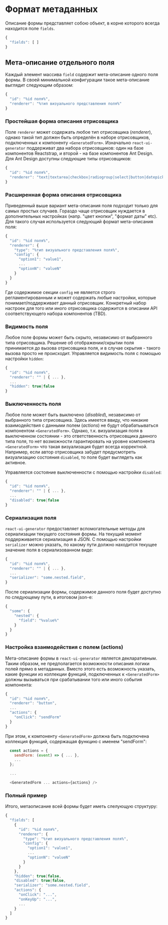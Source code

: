 # Формат метаданных

Описание формы представляет собою объект, в корне которого всегда находится поле `fields`. 

```js
{
  "fields": [ ]
}
```

## Мета-описание отдельного поля

Каждый элемент массива `field` содержит мета-описание одного поля формы. В своей минимальной конфигурации такое мета-описание выглядит следующим образом:

```js
{
  "id": "%id поля%",
  "renderer": "%тип визуального представления поля%"
}
```

### Простейшая форма описания отрисовщика

Поле `renderer` может содержать любое тип отрисовщика (*renderer*), однако такой тип должен быть определён в наборе отрисовщиков, подключенных к компоненту `<GeneratedForm>`. Изначально `react-ui-generator` поддерживат два набора отрисовщиков: один на базе компонентов Reactstrap, и второй - на базе компонентов Ant Design. Для Ant Design доступны следующие типы отрисовщиков:

```js
{
  "id": "%id поля%",
  "renderer": "text|textarea|checkbox|radiogroup|select|button|datepicker|upload"
}
```

### Расширенная форма описания отрисовщика

Приведенный выше вариант мета-описания поля подходит только для самых простых случаев. Гораздо чаще отрисовщик нуждается в дополнительных настройках (напр. "цвет кнопки", "формат даты" etc). Для такого случая используется следующий формат мета-описания поля:

```js
{
  "id": "%id поля%",
  "renderer": {
    "type": "%тип визуального представления поля%",
    "config": {
      "option1": "value1",
      ...
      "optionN": "valueN"
    }
  }
}
```

Где содержимое секции `config` не является строго регламентированным и может содержать любые настройки, которые понимает/поддерживает данный отрисовщик. Конкретный набор настроек для того или иного отрисовщика содержится в описании API соответствующего набора компонентов (TBD).

### Видимость поля

Любое поле формы может быть скрыто, независимо от выбранного типа отрисовщика. Решение об отображении/скрытии поля принимается до вызова отрисовщика поля, и в случае скрытия - такого вызова просто не происходит. Управляется видимость поля с помощью настройки `hidden`:

```js
{
  "id": "%id поля%",
  "renderer": "" | { ... },
  ...
  "hidden": true|false
}
```

### Выключенность поля

Любое поле может быть выключено (*disabled*), независимо от выбранного типа отрисовщика. Здесь имеется ввиду, что никакие взаимодействия с данными полем (*actions*) не будут обрабатьываться компонентом `<GeneratedForm>`. Однако, т.к. визуализация поля в выключенном состоянии - это ответственность отрисовщика данного типа поля, то нет возможности гарантировать на уровне компонента `<GeneratedForm>` что такая визуализация будет всегда корректной. Например, если автор отрисовщика забудет предусмотреть визуализацию состояния `disabled`, то поле будет выглядеть как активное.

Управляется состояние выключенности с помощью настройки `disabled`:

```js
{
  "id": "%id поля%",
  "renderer": "" | { ... },
  ...
  "disabled": true|false
}
```

### Сериализация поля

`react-ui-generator` предоставляет вспомогательные методы для сериализации текущего состояния формы. На текущий момент поддерживается сериализация в JSON. С помощью настройки `serializer` можно указать, по какому пути должно находится текущее значение поля в сериализованном виде:

```js
{
  "id": "%id поля%",
  "renderer": "" | { ... },
  ...
  "serializer": "some.nested.field",
}
```

После сериализации формы, содержимое данного поля будет доступно по следующему пути, в итоговом json-е:

```js
{
  "some": {
    "nested": {
      "field": "%value%"
    }
  }
}
```

### Настройка взаимодействия с полем (actions)

Мета-описание формы в `react-ui-generator` является декларативным. Таким образом, не предполагается возможности описания логики полей прямо в метаданных. Вместо этого есть возможность указать, какие функции из коллекции функций, подключенных к `<GeneratedForm>` должны вызываться при срабатывании того или иного события компонента:

```js
{
  "id": "%id поля%",
  "renderer": "button",
  ...
  "actions": {
    "onClick": "sendForm"
  }
}
```

При этом, к компоненту `<GeneratedForm>` должна быть подключена коллекция функций, содержащая функцию с именем "sendForm":

```js
  const actions = {
    sendForm: (event) => { ... },
    ...
  };

  ...

  <GeneratedForm ... actions={actions} />
```

### Полный пример

Итого, метаописание всей формы будет иметь слелующую структуру:

```js
{
  "fields": [
    {
      "id": "%id поля%",
      "renderer": {
        "type": "%тип визуального представления поля%",
        "config": {
          "option1": "value1",
          ...
          "optionN": "valueN"
        }
      }
    },
    "hidden": true|false,
    "disabled": true|false,
    "serializer": "some.nested.field",
    "actions": {
      "onClick": "...",
      "onKeyUp": "...",
      ...
    }
  ]
}
```

